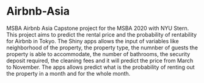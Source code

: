 # Airbnb-Asia
MSBA Airbnb Asia
Capstone project for the MSBA 2020 with NYU Stern.  This project aims to predict the rental price and the probability of
rentability for Airbnb in Tokyo.  The Shiny apps allows the input of variables like neighborhood of the property, the property type, 
the numnber of guests the property is able to accommodate, the number of bathrooms, the security deposit required, the cleaning 
fees and it will predict the price from March to November.  The apps allows predict what is the probability of renting out
the property in a month and for the whole month.
